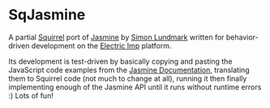 SqJasmine
=========

A partial [Squirrel][1] port of [Jasmine][2] by [Simon Lundmark][3] written for behavior-driven development on the [Electric Imp][4] platform.

Its development is test-driven by basically copying and pasting the JavaScript code examples from the [Jasmine Documentation][5], translating them to Squirrel code (not much to change at all), running it then finally implementing enough of the Jasmine API until it runs without runtime errors :) Lots of fun!


[1]: http://www.squirrel-lang.org/
[2]: http://jasmine.github.io/
[3]: https://github.com/simlun
[4]: https://www.electricimp.com/
[5]: http://jasmine.github.io/2.1/introduction.html
